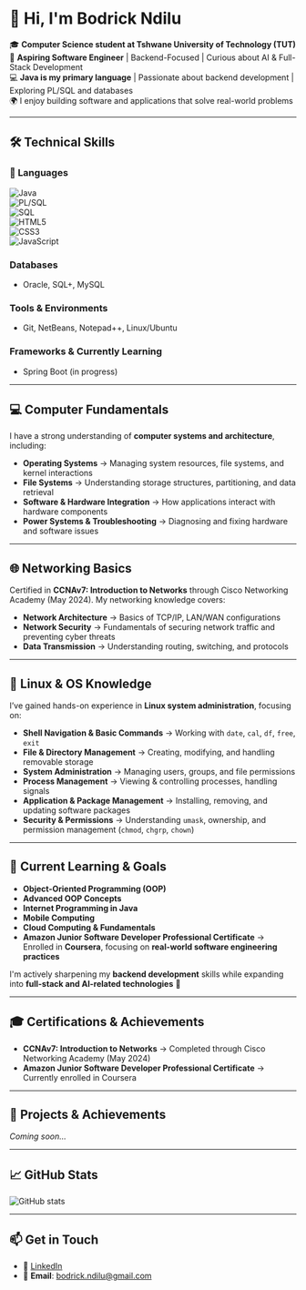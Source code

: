 # 👋 Hi, I'm Bodrick Ndilu  

🎓 **Computer Science student at Tshwane University of Technology (TUT)**  
🚀 **Aspiring Software Engineer** | Backend-Focused | Curious about AI & Full-Stack Development  
💻 **Java is my primary language** | Passionate about backend development | Exploring PL/SQL and databases  
🌍 I enjoy building software and applications that solve real-world problems  

---

## 🛠️ Technical Skills  

### 🧠 Languages  
![Java](https://img.shields.io/badge/Java-ED8B00?style=for-the-badge&logo=java&logoColor=white)  
![PL/SQL](https://img.shields.io/badge/PLSQL-005A9C?style=for-the-badge&logo=oracle&logoColor=white)  
![SQL](https://img.shields.io/badge/SQL-4479A1?style=for-the-badge&logo=mysql&logoColor=white)  
![HTML5](https://img.shields.io/badge/HTML5-e34c26?style=for-the-badge&logo=html5&logoColor=white)  
![CSS3](https://img.shields.io/badge/CSS3-1572B6?style=for-the-badge&logo=css3&logoColor=white)  
![JavaScript](https://img.shields.io/badge/JavaScript-F7DF1E?style=for-the-badge&logo=javascript&logoColor=black)  

### **Databases**  
- Oracle, SQL+, MySQL  

### **Tools & Environments**  
- Git, NetBeans, Notepad++, Linux/Ubuntu  

### **Frameworks & Currently Learning**  
- Spring Boot (in progress)  

---

## 💻 Computer Fundamentals  

I have a strong understanding of **computer systems and architecture**, including:  
- **Operating Systems** → Managing system resources, file systems, and kernel interactions  
- **File Systems** → Understanding storage structures, partitioning, and data retrieval  
- **Software & Hardware Integration** → How applications interact with hardware components  
- **Power Systems & Troubleshooting** → Diagnosing and fixing hardware and software issues  

---

## 🌐 Networking Basics  

Certified in **CCNAv7: Introduction to Networks** through Cisco Networking Academy (May 2024). My networking knowledge covers:  
- **Network Architecture** → Basics of TCP/IP, LAN/WAN configurations  
- **Network Security** → Fundamentals of securing network traffic and preventing cyber threats  
- **Data Transmission** → Understanding routing, switching, and protocols  

---

## 🐧 Linux & OS Knowledge  

I’ve gained hands-on experience in **Linux system administration**, focusing on:  
- **Shell Navigation & Basic Commands** → Working with `date`, `cal`, `df`, `free`, `exit`  
- **File & Directory Management** → Creating, modifying, and handling removable storage  
- **System Administration** → Managing users, groups, and file permissions  
- **Process Management** → Viewing & controlling processes, handling signals  
- **Application & Package Management** → Installing, removing, and updating software packages  
- **Security & Permissions** → Understanding `umask`, ownership, and permission management (`chmod`, `chgrp`, `chown`)  

---

## 🚀 Current Learning & Goals  

- **Object-Oriented Programming (OOP)**   
- **Advanced OOP Concepts**  
- **Internet Programming in Java**  
- **Mobile Computing**  
- **Cloud Computing & Fundamentals**  
- **Amazon Junior Software Developer Professional Certificate** → Enrolled in **Coursera**, focusing on **real-world software engineering practices**  

I'm actively sharpening my **backend development** skills while expanding into **full-stack and AI-related technologies** 🚀  

---

## 🎓 Certifications & Achievements  

- **CCNAv7: Introduction to Networks** → Completed through Cisco Networking Academy (May 2024)  
- **Amazon Junior Software Developer Professional Certificate** → Currently enrolled in Coursera  

---

## 📘 Projects & Achievements  

*Coming soon...*  

---

## 📈 GitHub Stats  

![GitHub stats](https://github-readme-stats.vercel.app/api?username=BdNdilu&show_icons=true&theme=tokyonight)  

---

## 📫 Get in Touch  

- 💼 [LinkedIn](https://www.linkedin.com/in/bodrick-landu-ndilu-57034a295)  
- 📧 **Email**: bodrick.ndilu@gmail.com  
